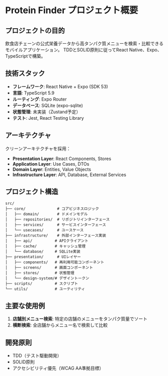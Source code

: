 # Protein Finder プロジェクト概要

## プロジェクトの目的

飲食店チェーンの公式栄養データから高タンパク質メニューを検索・比較できるモバイルアプリケーション。
TDDとSOLID原則に従ってReact Native、Expo、TypeScriptで構築。

## 技術スタック

- **フレームワーク**: React Native + Expo (SDK 53)
- **言語**: TypeScript 5.9
- **ルーティング**: Expo Router
- **データベース**: SQLite (expo-sqlite)
- **状態管理**: 未実装（Zustand予定）
- **テスト**: Jest, React Testing Library

## アーキテクチャ

クリーンアーキテクチャを採用：

- **Presentation Layer**: React Components, Stores
- **Application Layer**: Use Cases, DTOs
- **Domain Layer**: Entities, Value Objects
- **Infrastructure Layer**: API, Database, External Services

## プロジェクト構造

```
src/
├── core/              # コアビジネスロジック
│   ├── domain/        # ドメインモデル
│   ├── repositories/  # リポジトリインターフェース
│   ├── services/      # サービスインターフェース
│   └── usecases/      # ユースケース
├── infrastructure/    # 外部インターフェース実装
│   ├── api/          # APIクライアント
│   ├── cache/        # キャッシュ管理
│   └── database/     # SQLite実装
├── presentation/      # UIレイヤー
│   ├── components/   # 再利用可能コンポーネント
│   ├── screens/      # 画面コンポーネント
│   ├── stores/       # 状態管理
│   └── design-system/# デザイントークン
├── scripts/          # スクリプト
└── utils/            # ユーティリティ
```

## 主要な使用例

1. **店舗別メニュー検索**: 特定の店舗のメニューをタンパク質量でソート
2. **横断検索**: 全店舗からメニュー名で検索して比較

## 開発原則

- TDD（テスト駆動開発）
- SOLID原則
- アクセシビリティ優先（WCAG AA準拠目標）
